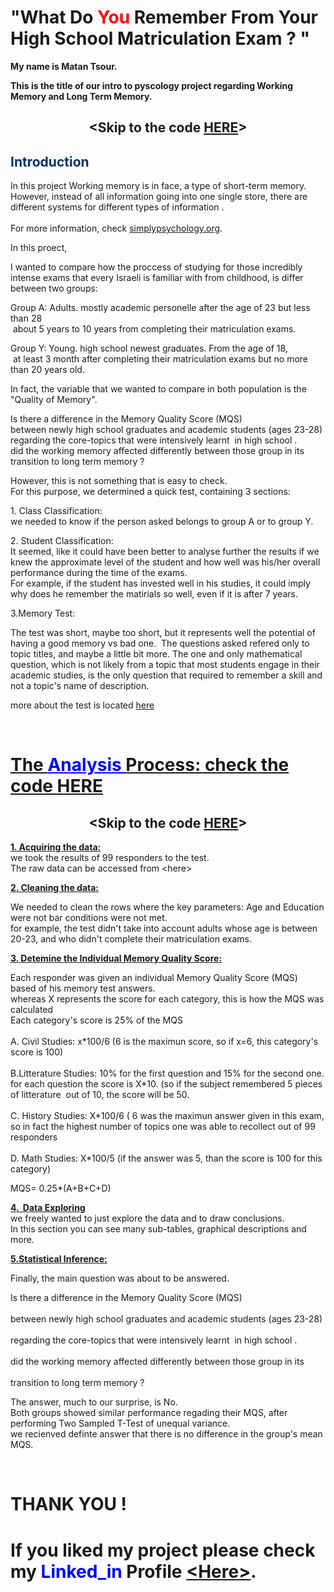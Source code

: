 <h1>"What Do <span style="color: #ff0000;">You&nbsp;</span>Remember From Your H<span dir="ltr">igh School Matriculation Exam ? "</span></h1>
<p><strong>My name is Matan Tsour.&nbsp;</strong></p>
<p><strong>This is the title of our intro to pyscology project regarding Working Memory and Long Term Memory.</strong></p>
<h2 style="text-align: center;">&lt;Skip to the code&nbsp;<a href="https://github.com/matantsour/Core_Studies_Memory_Analysis/blob/gh-pages/Core_Studies_Memory_Analysis.ipynb" target="_blank" rel="noopener noreferrer">HERE</a>&gt;</h2>
<h2><span style="color: #003366;">Introduction</span></h2>
<p>In this project Working memory is in face, a type of&nbsp;short-term memory.<br />However, instead of all information going into one single store, there are different systems for different types of information .<br /><br />For more information, check <a href="https://www.simplypsychology.org/working%20memory.html" target="_blank" rel="noopener noreferrer">simplypsychology.org</a>.</p>
<p>In this proect,&nbsp;</p>
<p>I&nbsp;wanted to compare how the proccess of studying for those incredibly intense exams that every Israeli is familiar with from childhood, is differ between two groups:</p>
<p>Group A: Adults. mostly academic personelle after the age of 23 but less than 28<br />&nbsp;about 5 years to 10 years from completing their matriculation exams.</p>
<p>Group Y: Young. high school newest graduates.&nbsp;From the age of 18,<br />&nbsp;at least 3 month after completing their matriculation exams but no more than 20 years old.&nbsp;</p>
<p>In fact, the variable that we wanted to compare in both population is the "Quality of Memory".</p>
<p>Is there a difference in the&nbsp;Memory Quality Score (MQS)&nbsp;<br />between newly high school graduates and academic students (ages 23-28)&nbsp;<br />regarding the core-topics that were intensively learnt &nbsp;in high school .<br />did the working memory affected differently between those group in its transition to long term memory ?&nbsp;</p>
<p>However, this is not something that is easy to check.<br />For this purpose, we determined a quick test, containing 3 sections:</p>
<p>1. Class Classification:<br />we needed to know if the person asked belongs to group A or to group Y.&nbsp;</p>
<p>2. Student Classification:<br />It seemed, like it could have been better to analyse further the results if we knew the approximate level of the student and how well was his/her overall performance during the time of the exams.<br />For example, if the student has invested well in his studies, it could imply why does he remember the matirials so well, even if it is after 7 years.&nbsp;</p>
<p>3.Memory Test:</p>
<p>The test was short, maybe too short, but it represents well the potential of having a good memory vs bad one. &nbsp;The questions asked refered only to topic titles, and maybe a little bit more. The one and only mathematical question, which is not likely from a topic that most students engage in their academic studies, is the only question that required to remember a skill and not a topic's name of description.</p>
<p>more about the test is located <a href="https://github.com/matantsour/Core_Studies_Memory_Analysis/blob/gh-pages/questions.md" target="_blank" rel="noopener noreferrer">here</a></p>
<p>&nbsp;</p>
<h1><span style="text-decoration: underline;">The <span style="color: #0000ff; text-decoration: underline;">Analysis </span>Process:&nbsp;check the code&nbsp;<a href="https://github.com/matantsour/Core_Studies_Memory_Analysis/blob/gh-pages/Core_Studies_Memory_Analysis.ipynb" target="_blank" rel="noopener noreferrer">HERE</a></span></h1>
<h2 style="text-align: center;">&lt;Skip to the code&nbsp;<a href="https://github.com/matantsour/Core_Studies_Memory_Analysis/blob/gh-pages/Core_Studies_Memory_Analysis.ipynb" target="_blank" rel="noopener noreferrer">HERE</a>&gt;</h2>
<p><span style="text-decoration: underline;"><strong>1. Acquiring the data:</strong></span><br />we took the results of 99 responders to the test.<br />The raw data can be accessed from &lt;here&gt;</p>
<p><span style="text-decoration: underline;"><strong>2. Cleaning the data:</strong></span></p>
<p>We needed to clean the rows where the key parameters: Age and Education were not bar conditions were not met.<br />for example, the test didn't take into account adults whose age is between 20-23, and who didn't complete their matriculation&nbsp;exams.</p>
<p><span style="text-decoration: underline;"><strong>3. Detemine the Individual Memory Quality Score:</strong></span></p>
<p>Each responder&nbsp;was given an individual Memory Quality Score (MQS) based of his memory test answers.<br />whereas X represents the score for each category, this is how the MQS was calculated<br />Each category's score is 25% of the MQS<br /><br />A. Civil Studies: x*100/6 (6 is the maximun score, so if x=6, this category's score is 100)<br /><br />B.Litterature Studies: 10% for the first question and 15% for the second one.<br />for each question the score is X*10. (so if the subject remembered 5 pieces of litterature&nbsp; out of 10, the score will be 50.<br /><br />C. History Studies: X*100/6 ( 6 was the maximun answer given in this exam, so in fact the highest number of topics one was able to recollect out of 99 responders<br /><br />D. Math Studies: X*100/5 (if the answer was 5, than the score is 100 for this category)</p>
<p>MQS= 0.25*(A+B+C+D)</p>
<p><span style="text-decoration: underline;"><strong>4. &nbsp;Data Exploring</strong></span><br />we freely wanted to just explore the data and to draw conclusions.<br />In this section you can see many sub-tables, graphical descriptions and more.&nbsp;</p>
<p><span style="text-decoration: underline;"><strong>5.Statistical Inference:</strong></span></p>
<p>Finally, the main question was about to be answered.&nbsp;</p>
<p>Is there a difference in the&nbsp;Memory Quality Score (MQS)&nbsp;<br /><br />between newly high school graduates and academic students (ages 23-28)&nbsp;<br /><br />regarding the core-topics that were intensively learnt &nbsp;in high school .<br /><br />did the working memory affected differently between those group in its&nbsp;<br /><br />transition to long term memory ?&nbsp;</p>
<p>The answer, much to our surprise, is No.<br />Both groups showed similar performance regading their MQS, after performing Two Sampled T-Test of unequal variance.<br />we recienved definte answer that there is no difference in the group's mean MQS.&nbsp;</p>
<p>&nbsp;</p>
<h1>THANK YOU !</h1>
<h1>If you liked my project please check my <span style="color: #0000ff;">Linked_in</span> Profile&nbsp;<a href="https://www.linkedin.com/in/matan-tsour/" target="_blank" rel="noopener noreferrer">&lt;Here&gt;</a>.</h1>
<h1>&nbsp;</h1>
